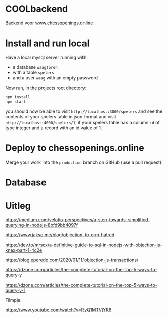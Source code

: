 # COOLbackend

Backend voor www.chessopenings.online

# Install and run local
Have a local mysql server running with:
 - a database `waagtoren`
 - with a table `spelers`
 - and a user `waag` with an empty password

Now run, in the projects root directory:

```sh
npm install
npm start

```

you should now be able to visit `http://localhost:3000/spelers` and see the contents of your spelers table in json format and visit `http://localhost:4000/spelers/1`, if your spelers table has a column `id` of type integer and a record with an id value of 1.

# Deploy to chessopenings.online

Merge your work into the `production` branch on GitHub (use a pull request).

# Database

# Uitleg 

https://medium.com/velotio-perspectives/a-step-towards-simplified-querying-in-nodejs-8bfd9bb4097f

https://www.jakso.me/blog/objection-to-orm-hatred

https://dev.to/mrscx/a-definitive-guide-to-sql-in-nodejs-with-objection-js-knex-part-1-4c2e

https://blog.eperedo.com/2020/01/11/objection-js-transactions/

https://dzone.com/articles/the-complete-tutorial-on-the-top-5-ways-to-query-y

https://dzone.com/articles/the-complete-tutorial-on-the-top-5-ways-to-query-y-1



Filmpje:

https://www.youtube.com/watch?v=RyQ1MTVjYK8

